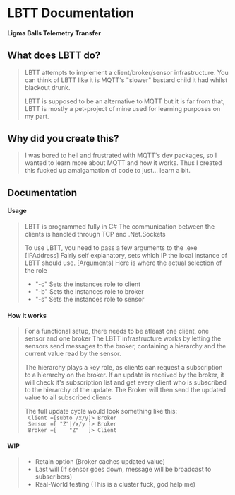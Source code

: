 # LBTT Documentation
#### Ligma Balls Telemetry Transfer

## What does LBTT do?
> LBTT attempts to implement a client/broker/sensor infrastructure.
> You can think of LBTT like it is MQTT's "slower" bastard child it had whilst blackout drunk.
> 
> LBTT is supposed to be an alternative to MQTT but it is far from that, LBTT is mostly a pet-project of mine used for learning purposes on my part.

## Why did you create this?
> I was bored to hell and frustrated with MQTT's dev packages, so I wanted to learn more about MQTT and how it works.
> Thus I created this fucked up amalgamation of code to just... learn a bit.

## Documentation
#### Usage
> LBTT is programmed fully in C#
> The communication between the clients is handled through TCP and .Net.Sockets
>
> To use LBTT, you need to pass a few arguments to the .exe
> [IPAddress] Fairly self explanatory, sets which IP the local instance of LBTT should use.
> [Arguments] Here is where the actual selection of the role 
> * "-c" Sets the instances role to client
> * "-b" Sets the instances role to broker
> * "-s" Sets the instances role to sensor

#### How it works
> For a functional setup, there needs to be atleast one client, one sensor and one broker
> The LBTT infrastructure works by letting the sensors send messages to the broker, containing a hierarchy and the current value read by the sensor.
> 
> The hierarchy plays a key role, as clients can request a subscription to a hierarchy on the broker.
> If an update is received by the broker, it will check it's subscription list and get every client who is subscribed to the hierarchy of the update.
> The Broker will then send the updated value to all subscribed clients
>
> The full update cycle would look something like this:<br/>
> ``` Client =[subto /x/y]> Broker```<br/>
> ``` Sensor =[ "Z"|/x/y ]> Broker```<br/>
> ``` Broker =[    "Z"   ]> Client```<br/>

#### WIP
> * Retain option (Broker caches updated value)
> * Last will (If sensor goes down, message will be broadcast to subscribers)
> * Real-World testing (This is a cluster fuck, god help me)
